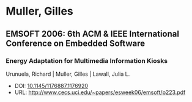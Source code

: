 # Muller, Gilles

## EMSOFT 2006: 6th ACM & IEEE International Conference on Embedded Software

### Energy Adaptation for Multimedia Information Kiosks
Urunuela, Richard | Muller, Gilles | Lawall, Julia L.
* DOI: [10.1145/1176887.1176920](https://doi.org/10.1145/1176887.1176920)
* URL: <http://www.cecs.uci.edu/~papers/esweek06/emsoft/p223.pdf>

